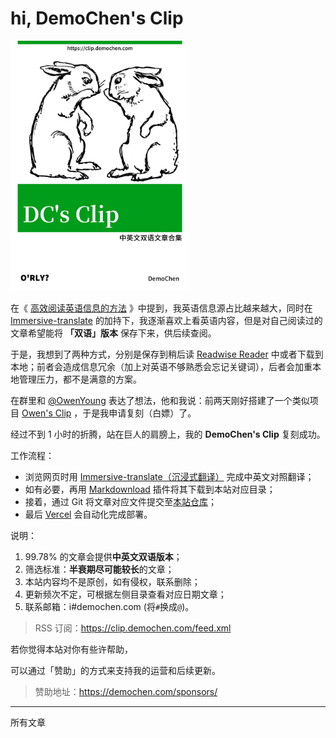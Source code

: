 # hi, DemoChen's Clip

<img src="./cover.jpg" width = "" height = "400" alt="DemoChen's Clip" />

<br/>

在《
<a href="https://demochen.com/posts/111501/" target="_blank">高效阅读英语信息的方法</a>
》中提到，我英语信息源占比越来越大，同时在
<a href="https://github.com/immersive-translate/immersive-translate" target="_blank">Immersive-translate</a>
的加持下，我逐渐喜欢上看英语内容，但是对自己阅读过的文章希望能将
**「双语」版本** 保存下来，供后续查阅。

于是，我想到了两种方式，分别是保存到稍后读
<a href="https://blog.readwise.io/readwise-reading-app/" target="_blank">Readwise
Reader</a>
中或者下载到本地；前者会造成信息冗余（加上对英语不够熟悉会忘记关键词），后者会加重本地管理压力，都不是满意的方案。

在群里和
<a href="https://www.owenyoung.com/about/" target="_blank">@OwenYoung</a>
表达了想法，他和我说：前两天刚好搭建了一个类似项目
<a href="https://clip.owenyoung.com/" target="_blank">Owen's Clip</a>
，于是我申请复刻（白嫖）了。

经过不到 1 小时的折腾，站在巨人的肩膀上，我的 **DemoChen's Clip** 复刻成功。

工作流程：

- 浏览网页时用
  <a href="https://github.com/immersive-translate/immersive-translate" target="_blank">Immersive-translate（沉浸式翻译）</a>
  完成中英文对照翻译；
- 如有必要，再用
  <a href="https://github.com/theowenyoung/markdownload" target="_blank">Markdownload</a>
  插件将其下载到本站对应目录；
- 接着，通过 Git
  将文章对应文件提交至<a href="https://github.com/helloChenLei/clip" target="_blank">本站仓库</a>；
- 最后
  <a href="https://vercel.com/" target="_blank">Vercel</a> 会自动化完成部署。

说明：

1. 99.78% 的文章会提供**中英文双语版本**；
2. 筛选标准：**半衰期尽可能较长**的文章；
3. 本站内容均不是原创，如有侵权，联系删除；
4. 更新频次不定，可根据左侧目录查看对应日期文章；
5. 联系邮箱：i#demochen.com (将`#`换成`@`)。

> RSS
> 订阅：<a href="https://clip.demochen.com/feed.xml" target="_blank">https://clip.demochen.com/feed.xml</a>

若你觉得本站对你有些许帮助，

可以通过「赞助」的方式来支持我的运营和后续更新。

> 赞助地址：<a href="https://demochen.com/sponsors/" target="_blank">https://demochen.com/sponsors/</a>

---

所有文章

<!-- Table of Content-->